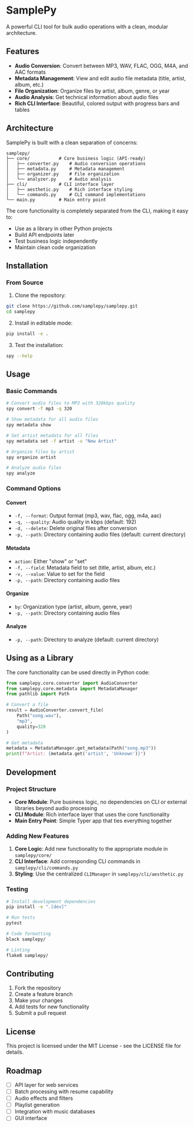 # SamplePy

A powerful CLI tool for bulk audio operations with a clean, modular architecture.

## Features

- **Audio Conversion**: Convert between MP3, WAV, FLAC, OGG, M4A, and AAC formats
- **Metadata Management**: View and edit audio file metadata (title, artist, album, etc.)
- **File Organization**: Organize files by artist, album, genre, or year
- **Audio Analysis**: Get technical information about audio files
- **Rich CLI Interface**: Beautiful, colored output with progress bars and tables

## Architecture

SamplePy is built with a clean separation of concerns:

```
samplepy/
├── core/           # Core business logic (API-ready)
│   ├── converter.py    # Audio conversion operations
│   ├── metadata.py     # Metadata management
│   ├── organizer.py    # File organization
│   └── analyzer.py     # Audio analysis
├── cli/            # CLI interface layer
│   ├── aesthetic.py    # Rich interface styling
│   └── commands.py     # CLI command implementations
└── main.py         # Main entry point
```

The core functionality is completely separated from the CLI, making it easy to:
- Use as a library in other Python projects
- Build API endpoints later
- Test business logic independently
- Maintain clean code organization

## Installation

### From Source

1. Clone the repository:
```bash
git clone https://github.com/samplepy/samplepy.git
cd samplepy
```

2. Install in editable mode:
```bash
pip install -e .
```

3. Test the installation:
```bash
spy --help
```

## Usage

### Basic Commands

```bash
# Convert audio files to MP3 with 320kbps quality
spy convert -f mp3 -q 320

# Show metadata for all audio files
spy metadata show

# Set artist metadata for all files
spy metadata set -f artist -v "New Artist"

# Organize files by artist
spy organize artist

# Analyze audio files
spy analyze
```

### Command Options

#### Convert
- `-f, --format`: Output format (mp3, wav, flac, ogg, m4a, aac)
- `-q, --quality`: Audio quality in kbps (default: 192)
- `-d, --delete`: Delete original files after conversion
- `-p, --path`: Directory containing audio files (default: current directory)

#### Metadata
- `action`: Either "show" or "set"
- `-f, --field`: Metadata field to set (title, artist, album, etc.)
- `-v, --value`: Value to set for the field
- `-p, --path`: Directory containing audio files

#### Organize
- `by`: Organization type (artist, album, genre, year)
- `-p, --path`: Directory containing audio files

#### Analyze
- `-p, --path`: Directory to analyze (default: current directory)

## Using as a Library

The core functionality can be used directly in Python code:

```python
from samplepy.core.converter import AudioConverter
from samplepy.core.metadata import MetadataManager
from pathlib import Path

# Convert a file
result = AudioConverter.convert_file(
    Path("song.wav"), 
    "mp3", 
    quality=320
)

# Get metadata
metadata = MetadataManager.get_metadata(Path("song.mp3"))
print(f"Artist: {metadata.get('artist', 'Unknown')}")
```

## Development

### Project Structure

- **Core Module**: Pure business logic, no dependencies on CLI or external libraries beyond audio processing
- **CLI Module**: Rich interface layer that uses the core functionality
- **Main Entry Point**: Simple Typer app that ties everything together

### Adding New Features

1. **Core Logic**: Add new functionality to the appropriate module in `samplepy/core/`
2. **CLI Interface**: Add corresponding CLI commands in `samplepy/cli/commands.py`
3. **Styling**: Use the centralized `CLIManager` in `samplepy/cli/aesthetic.py`

### Testing

```bash
# Install development dependencies
pip install -e ".[dev]"

# Run tests
pytest

# Code formatting
black samplepy/

# Linting
flake8 samplepy/
```

## Contributing

1. Fork the repository
2. Create a feature branch
3. Make your changes
4. Add tests for new functionality
5. Submit a pull request

## License

This project is licensed under the MIT License - see the LICENSE file for details.

## Roadmap

- [ ] API layer for web services
- [ ] Batch processing with resume capability
- [ ] Audio effects and filters
- [ ] Playlist generation
- [ ] Integration with music databases
- [ ] GUI interface

